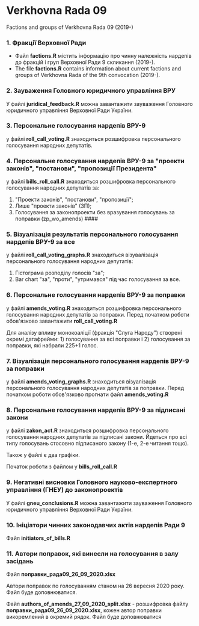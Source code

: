 # Verkhovna Rada 09
Factions and groups of Verkhovna Rada 09 (2019-)

### 1. Фракції Верховної Ради
- Файл **factions.R** містить інформацію про чинну належність нардепів до фракцій і груп Верховної Ради 9 скликання (2019-).
- The file **factions.R** contains information about current factions and groups of Verkhovna Rada of the 9th convocation (2019-).

### 2. Зауваження Головного юридичного управління ВРУ
У файлі **juridical_feedback.R** можна завантажити зауваження Головного юридичного управління Верховної Ради України.

### 3. Персональне голосування нардепів ВРУ-9
у файлі **roll_call_voting.R** знаходиться розшифровка персонального голосування народних депутатів.

### 4. Персональне голосування нардепів ВРУ-9 за "проекти законів", "постанови", "пропозиції Президента"
у файлі **bills_roll_call.R** знаходиться розшифровка персонального голосування народних депутатів за: 

1) "Проекти законів", "постанови", "пропозиції";
2) Лише "проекти законів" (ЗП);
3) Голосування за законопроекти без вразування голосувань за поправки (zp_wo_amends) ####


### 5. Візуалізація результатів персонального голосування нардепів ВРУ-9 за все
у файлі **roll_call_voting_graphs.R** знаходиться візувалізація персонального голосування народних депутатів:
1) Гістограма розподілу голосів "за";
2) Bar chart "за", "проти", "утримався" під час голосування за все.


### 6. Персональне голосування нардепів ВРУ-9 за поправки
у файлі **amends_voting.R** знаходиться розшифровка персонального голосування народних депутатів за поправки.
Перед початком роботи обов'язково завантажити **roll_call_voting.R**

Для аналізу впливу монокоаліції (фракція "Слуга Народу") створені окремі датафрейми: 1) голосування за всі поправки і 2) голосування за поправки, які набрали 225+1 голос. 

### 7. Візуалізація персонального голосування нардепів ВРУ-9 за поправки
у файлі **amends_voting_graphs.R** знаходиться візуалізація персонального голосування народних депутатів за поправки.
Перед початком роботи обов'язково прогнати файл **amends_voting.R**

### 8. Персональне голосування нардепів ВРУ-9 за підписані закони
у файлі **zakon_act.R** знаходиться розшифровка персонального голосування народних депутатів за підписані закони.
Йдеться про всі типу голосувань стосовно підписаного закону (1-е, 2-е читання тощо). 

Також у файлі є два графіки. 

Початок роботи з файлом у **bills_roll_call.R**

### 9. Негативні висновки Головного науково-експертного управління (ГНЕУ) до законопроектів
У файлі **gneu_conclusions.R** можна завантажити зауваження Головного юридичного управління Верховної Ради України.

### 10. Ініціатори чинних законодавчих актів нардепів Ради 9

Файл **initiators_of_bills.R**

### 11. Автори поправок, які винесли на голосування в залу засідань 

Файл **поправки_рада09_26_09_2020.xlsx**

Автори поправок по голосуванням станом на 26 вересня 2020 року. Файл буде доповнюватися. 

Файл **authors_of_amends_27_09_2020_split.xlsx** - розшифровка файлу **поправки_рада09_26_09_2020.xlsx**, кожен автор поправки викоремлений в окремий рядок. Файл буде доповнюватися 






